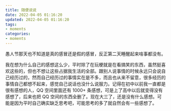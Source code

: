 ```yaml
---
title: 随便说说
date: 2022-04-05 01:16:20
updated: 2022-04-05 01:16:20
tags:
- moments
categories:
- moments
---
```


愚人节那天也不知道是真的感冒还是假的感冒，反正第二天睡醒起来啥事都没有。

我在想为什么自己的感想这么少，平时除了在玩梗就是在看搞笑的东西，虽然挺喜欢这些的，但也不想让这些占据我生活的全部。跟别人说事情的时候永远只会说自己经历过的，然而自己经历过的事情实在是不多，而且也从来不留意，很多经历的事情自己都想不起来，感觉自己说话也没什么说服力。记得在初中以前我一直都是很有感想的人，QQ 空间里面还有 1000+ 条感想，可是上了高中以后就变得没有感想了，后来也把 QQ 空间的东西全删了。现在大三了，还是没有什么感想。可能是因为平时自己确实缺乏思考吧，可能思考的多了就自然会有一些感想了。